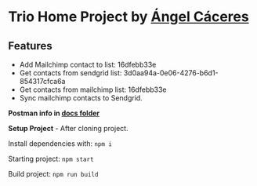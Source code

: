 # Trio Home Project by [Ángel Cáceres](http://https://github.com/caceres97 "Ángel Cáceres")

## Features

- Add Mailchimp contact to list: 16dfebb33e 
- Get contacts from sendgrid list: 3d0aa94a-0e06-4276-b6d1-854317cfca6a
- Get contacts from mailchimp list: 16dfebb33e
- Sync mailchimp contacts to Sendgrid.

**Postman info in [docs folder](http://https://github.com/caceres97/trio-home-project/tree/main/docs "docs folder")**

**Setup Project** - After cloning project.

Install dependencies with:
`npm i`

Starting project:
`npm start`

Build project: 
`npm run build`

